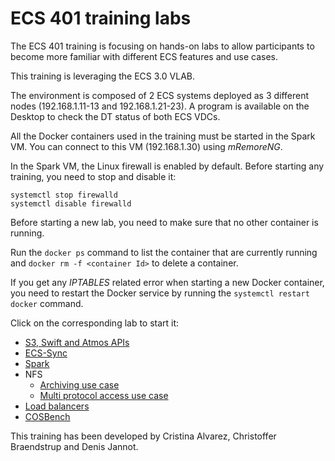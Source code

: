 # ECS 401 training labs

The ECS 401 training is focusing on hands-on labs to allow participants to become more familiar with different  ECS features and use cases. 

This training is leveraging the ECS 3.0 VLAB.

The environment is composed of 2 ECS systems deployed as 3 different nodes (192.168.1.11-13 and 192.168.1.21-23). A program is available on the Desktop to check the DT status of both ECS VDCs.

All the Docker containers used in the training must be started in the Spark VM. You can connect to this VM (192.168.1.30) using *mRemoreNG*.

In the Spark VM, the Linux firewall is enabled by default. Before starting any training, you need to stop and disable it:
```
systemctl stop firewalld
systemctl disable firewalld
```

Before starting a new lab, you need to make sure that no other container is running.

Run the `docker ps` command to list the container that are currently running and `docker rm -f <container Id>` to delete a container.

If you get any *IPTABLES* related error when starting a new Docker container, you need to restart the Docker service by running the `systemctl restart docker` command.

Click on the corresponding lab to start it:

- [S3, Swift and Atmos APIs](apis/apis.md)
- [ECS-Sync](ecssync/ecssync.md)
- [Spark](spark/spark.md)
- NFS
	- [Archiving use case](nfs/archive.md)
	- [Multi protocol access use case](nfs/multiproto.md)
- [Load balancers](lb/lb.md)
- [COSBench](cosbench/cosbench.md)

This training has been developed by Cristina Alvarez, Christoffer Braendstrup and Denis Jannot.